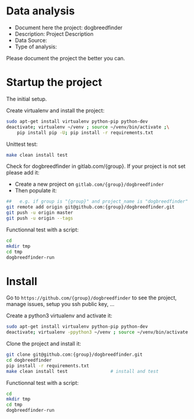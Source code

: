 # Data analysis
- Document here the project: dogbreedfinder
- Description: Project Description
- Data Source:
- Type of analysis:

Please document the project the better you can.

# Startup the project

The initial setup.

Create virtualenv and install the project:
```bash
sudo apt-get install virtualenv python-pip python-dev
deactivate; virtualenv ~/venv ; source ~/venv/bin/activate ;\
    pip install pip -U; pip install -r requirements.txt
```

Unittest test:
```bash
make clean install test
```

Check for dogbreedfinder in gitlab.com/{group}.
If your project is not set please add it:

- Create a new project on `gitlab.com/{group}/dogbreedfinder`
- Then populate it:

```bash
##   e.g. if group is "{group}" and project_name is "dogbreedfinder"
git remote add origin git@github.com:{group}/dogbreedfinder.git
git push -u origin master
git push -u origin --tags
```

Functionnal test with a script:

```bash
cd
mkdir tmp
cd tmp
dogbreedfinder-run
```

# Install

Go to `https://github.com/{group}/dogbreedfinder` to see the project, manage issues,
setup you ssh public key, ...

Create a python3 virtualenv and activate it:

```bash
sudo apt-get install virtualenv python-pip python-dev
deactivate; virtualenv -ppython3 ~/venv ; source ~/venv/bin/activate
```

Clone the project and install it:

```bash
git clone git@github.com:{group}/dogbreedfinder.git
cd dogbreedfinder
pip install -r requirements.txt
make clean install test                # install and test
```
Functionnal test with a script:

```bash
cd
mkdir tmp
cd tmp
dogbreedfinder-run
```
